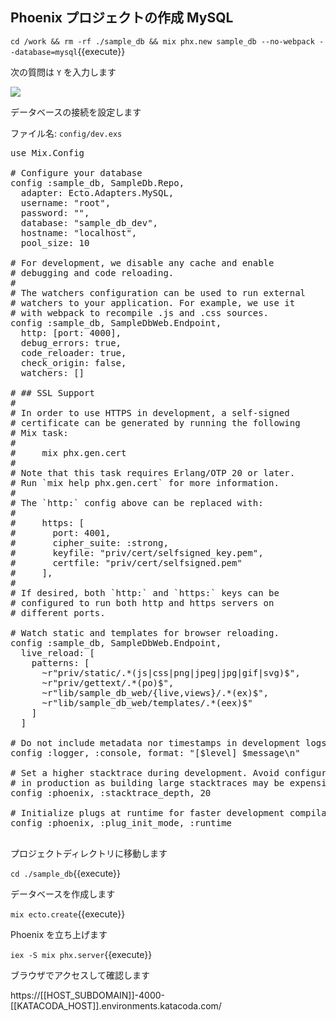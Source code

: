 ## Phoenix プロジェクトの作成 MySQL

`cd /work && rm -rf ./sample_db && mix phx.new sample_db --no-webpack --database=mysql`{{execute}}

次の質問は `Y` を入力します

![](https://i.gyazo.com/be5db77662ad74e2c807a1963e5f5fff.png)

データベースの接続を設定します

ファイル名: `config/dev.exs`

<pre class="file" data-filename="/work/sample_db/config/dev.exs" data-target="replace">
use Mix.Config

# Configure your database
config :sample_db, SampleDb.Repo,
  adapter: Ecto.Adapters.MySQL,
  username: "root",
  password: "",
  database: "sample_db_dev",
  hostname: "localhost",
  pool_size: 10

# For development, we disable any cache and enable
# debugging and code reloading.
#
# The watchers configuration can be used to run external
# watchers to your application. For example, we use it
# with webpack to recompile .js and .css sources.
config :sample_db, SampleDbWeb.Endpoint,
  http: [port: 4000],
  debug_errors: true,
  code_reloader: true,
  check_origin: false,
  watchers: []

# ## SSL Support
#
# In order to use HTTPS in development, a self-signed
# certificate can be generated by running the following
# Mix task:
#
#     mix phx.gen.cert
#
# Note that this task requires Erlang/OTP 20 or later.
# Run `mix help phx.gen.cert` for more information.
#
# The `http:` config above can be replaced with:
#
#     https: [
#       port: 4001,
#       cipher_suite: :strong,
#       keyfile: "priv/cert/selfsigned_key.pem",
#       certfile: "priv/cert/selfsigned.pem"
#     ],
#
# If desired, both `http:` and `https:` keys can be
# configured to run both http and https servers on
# different ports.

# Watch static and templates for browser reloading.
config :sample_db, SampleDbWeb.Endpoint,
  live_reload: [
    patterns: [
      ~r"priv/static/.*(js|css|png|jpeg|jpg|gif|svg)$",
      ~r"priv/gettext/.*(po)$",
      ~r"lib/sample_db_web/{live,views}/.*(ex)$",
      ~r"lib/sample_db_web/templates/.*(eex)$"
    ]
  ]

# Do not include metadata nor timestamps in development logs
config :logger, :console, format: "[$level] $message\n"

# Set a higher stacktrace during development. Avoid configuring such
# in production as building large stacktraces may be expensive.
config :phoenix, :stacktrace_depth, 20

# Initialize plugs at runtime for faster development compilation
config :phoenix, :plug_init_mode, :runtime

</pre>

プロジェクトディレクトリに移動します

`cd ./sample_db`{{execute}}

データベースを作成します

`mix ecto.create`{{execute}}

Phoenix を立ち上げます

`iex -S mix phx.server`{{execute}}

ブラウザでアクセスして確認します

https://[[HOST_SUBDOMAIN]]-4000-[[KATACODA_HOST]].environments.katacoda.com/

